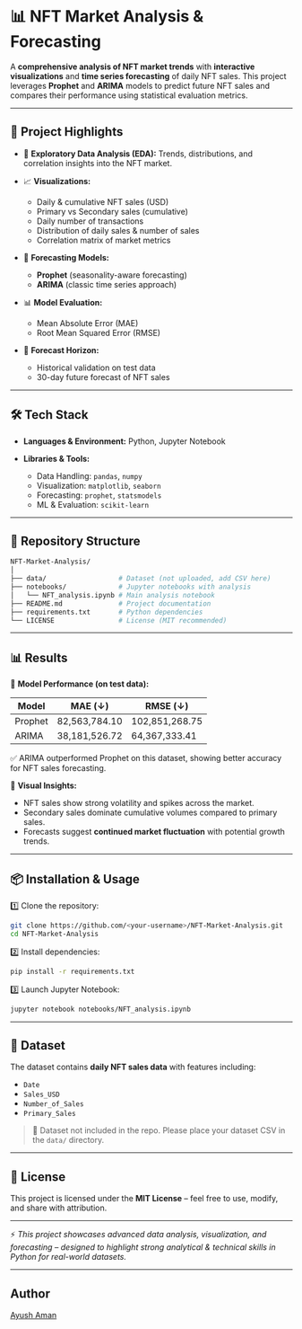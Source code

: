 # 📊 NFT Market Analysis & Forecasting

A **comprehensive analysis of NFT market trends** with **interactive visualizations** and **time series forecasting** of daily NFT sales. This project leverages **Prophet** and **ARIMA** models to predict future NFT sales and compares their performance using statistical evaluation metrics.

---

## 🚀 Project Highlights

* 🔎 **Exploratory Data Analysis (EDA):** Trends, distributions, and correlation insights into the NFT market.
* 📈 **Visualizations:**

  * Daily & cumulative NFT sales (USD)
  * Primary vs Secondary sales (cumulative)
  * Daily number of transactions
  * Distribution of daily sales & number of sales 
  * Correlation matrix of market metrics
* 🤖 **Forecasting Models:**

  * **Prophet** (seasonality-aware forecasting)
  * **ARIMA** (classic time series approach)
* 📊 **Model Evaluation:**

  * Mean Absolute Error (MAE)
  * Root Mean Squared Error (RMSE)
* 🔮 **Forecast Horizon:**

  * Historical validation on test data
  * 30-day future forecast of NFT sales

---

## 🛠️ Tech Stack

* **Languages & Environment:** Python, Jupyter Notebook
* **Libraries & Tools:**

  * Data Handling: `pandas`, `numpy`
  * Visualization: `matplotlib`, `seaborn`
  * Forecasting: `prophet`, `statsmodels`
  * ML & Evaluation: `scikit-learn`

---

## 📂 Repository Structure

```bash
NFT-Market-Analysis/
│
├── data/                  # Dataset (not uploaded, add CSV here)
├── notebooks/             # Jupyter notebooks with analysis
│   └── NFT_analysis.ipynb # Main analysis notebook
├── README.md              # Project documentation
├── requirements.txt       # Python dependencies
└── LICENSE                # License (MIT recommended)
```

---

## 📊 Results

📌 **Model Performance (on test data):**

| Model   | MAE (↓)       | RMSE (↓)       |
| ------- | ------------- | -------------- |
| Prophet | 82,563,784.10 | 102,851,268.75 |
| ARIMA   | 38,181,526.72 | 64,367,333.41  |

✅ ARIMA outperformed Prophet on this dataset, showing better accuracy for NFT sales forecasting.

📌 **Visual Insights:**

* NFT sales show strong volatility and spikes across the market.
* Secondary sales dominate cumulative volumes compared to primary sales.
* Forecasts suggest **continued market fluctuation** with potential growth trends.

---

## 📦 Installation & Usage

1️⃣ Clone the repository:

```bash
git clone https://github.com/<your-username>/NFT-Market-Analysis.git
cd NFT-Market-Analysis
```

2️⃣ Install dependencies:

```bash
pip install -r requirements.txt
```

3️⃣ Launch Jupyter Notebook:

```bash
jupyter notebook notebooks/NFT_analysis.ipynb
```

---

## 📑 Dataset

The dataset contains **daily NFT sales data** with features including:

* `Date`
* `Sales_USD`
* `Number_of_Sales`
* `Primary_Sales`

> 📌 Dataset not included in the repo. Please place your dataset CSV in the `data/` directory.

---

## 📜 License

This project is licensed under the **MIT License** – feel free to use, modify, and share with attribution.

---

⚡ *This project showcases advanced data analysis, visualization, and forecasting – designed to highlight strong analytical & technical skills in Python for real-world datasets.*

---

## Author
[Ayush Aman](www.linkedin.com/in/ayush-aman-039817161)





